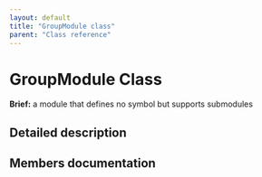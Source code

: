 ```yaml
---
layout: default
title: "GroupModule class"
parent: "Class reference"
---
```


# GroupModule Class

**Brief:** a module that defines no symbol but supports submodules

## Detailed description

## Members documentation

